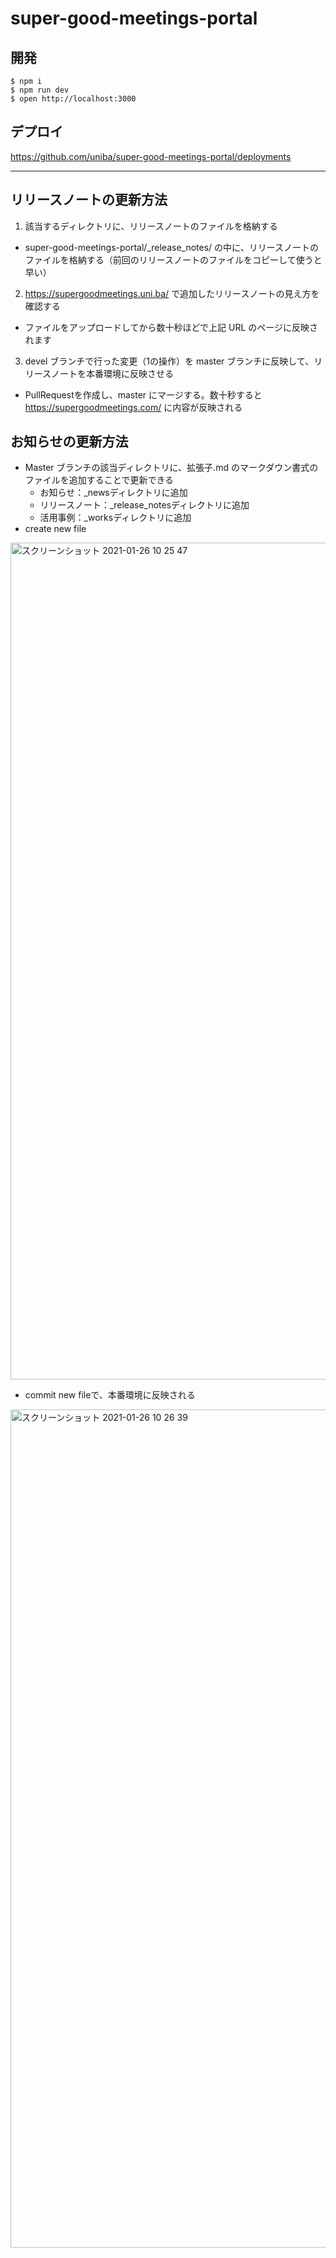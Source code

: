 # super-good-meetings-portal

## 開発

```
$ npm i
$ npm run dev
$ open http://localhost:3000
```

## デプロイ

https://github.com/uniba/super-good-meetings-portal/deployments

***

## リリースノートの更新方法

1. 該当するディレクトリに、リリースノートのファイルを格納する
- super-good-meetings-portal/_release_notes/ の中に、リリースノートのファイルを格納する（前回のリリースノートのファイルをコピーして使うと早い）

2. https://supergoodmeetings.uni.ba/ で追加したリリースノートの見え方を確認する
- ファイルをアップロードしてから数十秒ほどで上記 URL のページに反映されます

3. devel ブランチで行った変更（1の操作）を master ブランチに反映して、リリースノートを本番環境に反映させる
- PullRequestを作成し、master にマージする。数十秒すると https://supergoodmeetings.com/ に内容が反映される


## お知らせの更新方法

- Master ブランチの該当ディレクトリに、拡張子.md のマークダウン書式のファイルを追加することで更新できる
  - お知らせ：\_newsディレクトリに追加
  - リリースノート：\_release_notesディレクトリに追加
  - 活用事例：\_worksディレクトリに追加
- create new file 
<img width="1339" alt="スクリーンショット 2021-01-26 10 25 47" src="https://user-images.githubusercontent.com/55315690/105786977-62739180-5fc1-11eb-894a-167026c020a7.png">

- commit new fileで、本番環境に反映される
<img width="1341" alt="スクリーンショット 2021-01-26 10 26 39" src="https://user-images.githubusercontent.com/55315690/105786988-66071880-5fc1-11eb-9900-93451bb426c1.png">
